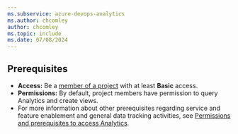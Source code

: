 ```yaml
---
ms.subservice: azure-devops-analytics
ms.author: chcomley
author: chcomley
ms.topic: include
ms.date: 07/08/2024
---
```


<a id="prerequisites">  </a>

## Prerequisites  

- **Access:** Be a [member of a project](../../organizations/accounts/add-organization-users.md) with at least **Basic** access.
- **Permissions:** By default, project members have permission to query Analytics and create views.
- For more information about other prerequisites regarding service and feature enablement and general data tracking activities, see [Permissions and prerequisites to access Analytics](../analytics/analytics-permissions-prerequisites.md).
